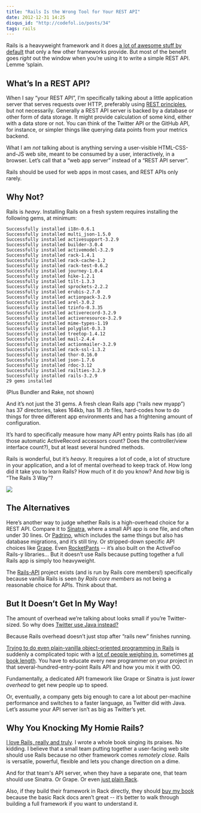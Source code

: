 ```yaml
---
title: "Rails Is the Wrong Tool for Your REST API"
date: 2012-12-31 14:25
disqus_id: "http://codefol.io/posts/34"
tags: rails
---
```

Rails is a heavyweight framework and it does <a href="http://guides.rubyonrails.org/security.html">a lot of awesome stuff by default</a> that only a few other frameworks provide. But most of the benefit goes <i>right</i> out the window when you’re using it to write a simple REST API. Lemme ‘splain.

## What’s In a REST API?

When I say “your REST API”, I’m specifically talking about a little application server that serves requests over HTTP, preferably using <a href="http://en.wikipedia.org/wiki/Representational_state_transfer">REST principles</a>, but not necessarily. Generally a REST API server is backed by a database or other form of data storage. It might provide calculation of some kind, either with a data store or not. You can think of the Twitter API or the GitHub API, for instance, or simpler things like querying data points from your metrics backend.

What I am <i>not</i> talking about is anything serving a user-visible HTML-CSS-and-JS web site, meant to be consumed by a user, interactively, in a browser. Let’s call that a “web app server” instead of a “REST API server”.

Rails should be used for web apps in most cases, and REST APIs only rarely.

## Why Not?

Rails is <i>heavy</i>. Installing Rails on a fresh system requires installing the following gems, at minimum:

~~~
Successfully installed i18n-0.6.1
Successfully installed multi_json-1.5.0
Successfully installed activesupport-3.2.9
Successfully installed builder-3.0.4
Successfully installed activemodel-3.2.9
Successfully installed rack-1.4.1
Successfully installed rack-cache-1.2
Successfully installed rack-test-0.6.2
Successfully installed journey-1.0.4
Successfully installed hike-1.2.1
Successfully installed tilt-1.3.3
Successfully installed sprockets-2.2.2
Successfully installed erubis-2.7.0
Successfully installed actionpack-3.2.9
Successfully installed arel-3.0.2
Successfully installed tzinfo-0.3.35
Successfully installed activerecord-3.2.9
Successfully installed activeresource-3.2.9
Successfully installed mime-types-1.19
Successfully installed polyglot-0.3.3
Successfully installed treetop-1.4.12
Successfully installed mail-2.4.4
Successfully installed actionmailer-3.2.9
Successfully installed rack-ssl-1.3.2
Successfully installed thor-0.16.0
Successfully installed json-1.7.6
Successfully installed rdoc-3.12
Successfully installed railties-3.2.9
Successfully installed rails-3.2.9
29 gems installed
~~~

(Plus Bundler and Rake, not shown)

And it’s not just the 31 gems. A fresh clean Rails app (“rails new myapp”) has 37 directories, takes 164kb, has 18 .rb files, hard-codes how to do things for three different app environments and has a frightening amount of configuration.

It’s hard to specifically measure how many API entry points Rails has (do all those automatic ActiveRecord accessors count? Does the controller/view interface count?), but at least several hundred methods.

Rails is wonderful, but it’s <i>heavy</i>. It requires a lot of code, a lot of structure in your application, and a lot of mental overhead to keep track of. How long did it take you to learn Rails? How much of it do you know? And <i>how</i> big is “The Rails 3 Way”?

<img src="http://blog.obiefernandez.com/.a/6a00e54fdca91188330147e1cb9591970b-pi"> </img>

## The Alternatives

Here’s another way to judge whether Rails is a high-overhead choice for a REST API. Compare it to <a href="http://sinatrarb.com">Sinatra</a>, where a small API app is one file, and often under 30 lines. Or <a href="http://www.padrinorb.com/">Padrino</a>, which includes the same things but also has database migrations, and it’s still tiny. Or stripped-down specific API choices like <a href="https://github.com/intridea/grape">Grape</a>. Even <a href="https://github.com/filtersquad/rocket_pants">RocketPants</a> -- it’s also built on the ActiveFoo Rails-y libraries... But it doesn’t use Rails because putting together a full Rails app is simply too heavyweight.

The <a href="https://github.com/rails-api/rails-api">Rails-API</a> project exists (and is run by Rails core members!) specifically because vanilla Rails is seen <i>by Rails core members</i> as not being a reasonable choice for APIs. Think about that.

## But It Doesn’t Get In My Way!

The amount of overhead we’re talking about looks small if you’re Twitter-sized. So why does <a href="http://engineering.twitter.com/2011/04/twitter-search-is-now-3x-faster_1656.html">Twitter use Java instead?</a>

Because Rails overhead doesn’t just stop after “rails new” finishes running.

<a href="https://devchat.tv/ruby-rogues/020-rr-object-oriented-programming-in-rails-with-jim-weirich/">Trying to do even plain-vanilla object-oriented programming in Rails</a> is suddenly a complicated topic with a <a href="http://evan.tiggerpalace.com/articles/2012/11/21/use-rails-until-it-hurts/">lot of people weighing in</a>, sometimes <a href="http://objectsonrails.com/">at book length</a>. You have to educate every new programmer on your project in that several-hundred-entry-point Rails API and how you mix it with OO.

Fundamentally, a dedicated API framework like Grape or Sinatra is just <i>lower overhead</i> to get new people up to speed.

Or, eventually, a company gets big enough to care a lot about per-machine performance and switches to a faster language, as Twitter did with Java. Let’s assume your API server isn’t as big as Twitter’s yet.

## Why You Knocking My Homie Rails?

<a href="http://rebuilding-rails.com">I love Rails, really and truly</a>. I wrote a whole book singing its praises. No kidding. I believe that a small team putting together a user-facing web site should use Rails because no other framework comes <i>remotely close</i>. Rails is versatile, powerful, flexible and lets you change direction on a dime.

And for that team's API server, when they have a separate one, that team should use Sinatra. Or Grape. Or even <a href="http://rack.github.com">just plain Rack</a>.

Also, if they build their framework in Rack directly, they should <a href="http://rebuilding-rails.com">buy my book</a> because the basic Rack docs aren’t great -- it’s better to walk through building a full framework if you want to understand it.

